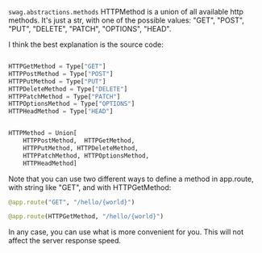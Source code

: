 ``swag.abstractions.methods``
HTTPMethod is a union of all available http methods. It's just a str, with one
of the possible values: "GET", "POST", "PUT", "DELETE", "PATCH", "OPTIONS",
"HEAD".

I think the best explanation is the source code:

```python

HTTPGetMethod = Type["GET"]
HTTPPostMethod = Type["POST"]
HTTPPutMethod = Type["PUT"]
HTTPDeleteMethod = Type["DELETE"]
HTTPPatchMethod = Type["PATCH"]
HTTPOptionsMethod = Type["OPTIONS"]
HTTPHeadMethod = Type["HEAD"]


HTTPMethod = Union[
    HTTPPostMethod,  HTTPGetMethod,
    HTTPPutMethod, HTTPDeleteMethod,
    HTTPPatchMethod, HTTPOptionsMethod,
    HTTPHeadMethod]
```


Note that you can use two different ways to define a method in app.route, with string like "GET", and with HTTPGetMethod:
```python
@app.route("GET", "/hello/{world}")
```

```python
@app.route(HTTPGetMethod, "/hello/{world}")
```

In any case, you can use what is more convenient for you. This will not affect the server response speed.
